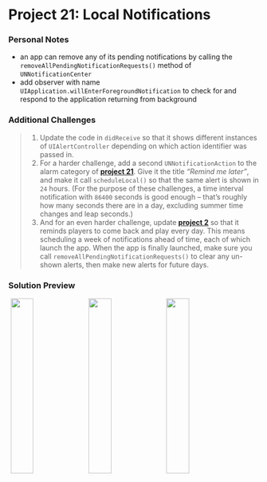 # Project 21: Local Notifications

### Personal Notes
- an app can remove any of its pending notifications by calling the `removeAllPendingNotificationRequests()` method of `UNNotificationCenter`
- add observer with name `UIApplication.willEnterForegroundNotification` to check for and respond to the application returning from background

### Additional Challenges
> 1. Update the code in `didReceive` so that it shows different instances of `UIAlertController` depending on which action identifier was passed in.
> 2. For a harder challenge, add a second `UNNotificationAction` to the alarm category of [**project 21**](#). Give it the title _“Remind me later”_, and make it call `scheduleLocal()` so that the same alert is shown in `24` hours. (For the purpose of these challenges, a time interval notification with `86400` seconds is good enough – that’s roughly how many seconds there are in a day, excluding summer time changes and leap seconds.)
> 3. And for an even harder challenge, update [**project 2**](https://github.com/seventhaxis/hacking-with-ios/tree/master/projects/p02.guess-the-flag/) so that it reminds players to come back and play every day. This means scheduling a week of notifications ahead of time, each of which launch the app. When the app is finally launched, make sure you call `removeAllPendingNotificationRequests()` to clear any un-shown alerts, then make new alerts for future days.

### Solution Preview
<img src="https://user-images.githubusercontent.com/4438390/185242701-c6689618-340e-4c9b-ad82-d18b207d599f.png" style="float:left; width: 30%; margin-left: 1%"><img src="https://user-images.githubusercontent.com/4438390/185242737-2782ecdc-7c6e-4d17-8ffa-a27b52f5bb66.png" style="float:left; width: 30%; margin-left: 1%"><img src="https://user-images.githubusercontent.com/4438390/185242781-ddab5f1a-afbe-4e7f-a02f-eb77d7aa82b9.png" style="float:left; width: 30%; margin-left: 1%">
